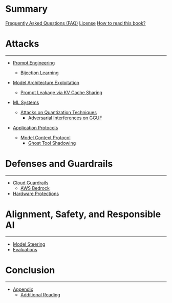 <meta name="title" content="AI Security Handbook">
<meta name="description" content="Develop Secure AI Systems">
<meta property="og:title" content="AI Security Handbook">
<meta property="og:description" content="Develop Secure AI Systems">
<meta property="og:type" content="article">
<meta property="og:url" content="https://aisecurityhandbook.com/">
<meta property="og:image" content="https://aisecurityhandbook.com/img/social.png">
<meta name="twitter:title" content="AI Security Handbook">
<meta name="twitter:description" content="Develop Secure AI Systems">
<meta name="twitter:url" content="https://aisecurityhandbook.com/">
<meta name="twitter:card" content="summary_large_image">
<meta name="twitter:image" content="https://aisecurityhandbook.com/img/social.png">


# Summary


[Frequently Asked Questions (FAQ)](faq.md)
[License](license.md)
[How to read this book?]()

# Attacks
---

* [Prompt Engineering]()
    * [Bijection Learning](./chapter-1/bijection-learning.md)

* [Model Architecture Exploitation]()
    * [Prompt Leakage via KV Cache Sharing]()

* [ML Systems]()
    * [Attacks on Quantization Techniques]()
        * [Adversarial Interferences on GGUF](./chapter-3/mind-the-gap.md)

* [Application Protocols]()
    * [Model Context Protocol]()
        * [Ghost Tool Shadowing]()



# Defenses and Guardrails
---

* [Cloud Guardrails]()
    * [AWS Bedrock]()
* [Hardware Protections]()


# Alignment, Safety, and Responsible AI
---

* [Model Steering]()
* [Evaluations]()


# Conclusion
---

* [Appendix]()
    * [Additional Reading]()